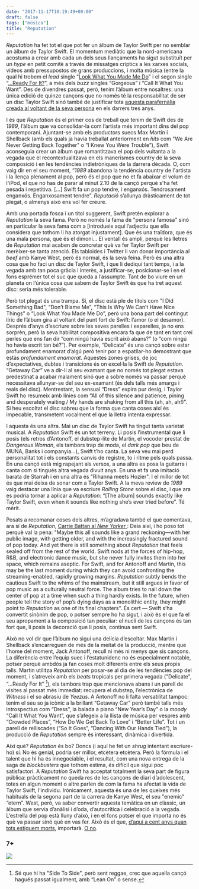 ```yaml
---
date: "2017-11-17T10:19:49+00:00"
draft: false
tags: ["música"]
title: "Reputation"
---
```

*Reputation* ha fet tot el que pot fer un àlbum de Taylor Swift per no semblar un àlbum de Taylor Swift. El momentum mediàtic que la nord-americana acostuma a crear amb cada un dels seus llançaments ha sigut substituït per un *hype* en petit comitè a través de missatges críptics a les xarxes socials, vídeos amb pressupostos de grans produccions, i molta música (entre la qual hi trobem el *lead* single "[Look What You Made Me Do](http://enricllonch.com/post/164593104564/track-review-look-what-you-made-me-do)" i el segon single “[...Ready For It?](http://enricllonch.com/post/164977309399/track-review-ready-for-it)”, a més dels *buzz* singles “Gorgeous” i “Call It What You Want”. Des de divendres passat, però, tenim l’àlbum entre nosaltres: una única edició de quinze cançons que no només té la responsabilitat de ser un disc Taylor Swift sinó també de justificar tota [aquesta parafernàlia creada al voltant de la seva persona](https://www.buzzfeed.com/eleanorbate/draaaaaaaaaaaamaaaaaa?utm_term=.wt6ONylVkV#.vq9kyV5AZA) en els darrers tres anys.

<!-- more -->

I és que *Reputation* és el primer cos de treball que tenim de Swift des de *1989*, l’àlbum que va consolidar-la com l’artista més important dins del pop contemporani. Ajuntant-se amb els productors suecs Max Martin i Shellback (amb els quals ja havia treballat anteriorment en *hits* com "We Are Never Getting Back Together" o “I Knew You Were Trouble”), Swift aconseguia crear un àlbum que romantitzava el pop dels vuitanta a la vegada que el recontextualitzava en els manerismes country de la seva composició i en les tendències indietròniques de la darrera dècada. O, com vaig dir en el seu moment, “*1989* abandona la tendència country de l'artista i la llença plenament al pop, però és el pop que no et fa abaixar el volum de l'iPod, el que no has de parar al minut 2.10 de la cançó perquè s'ha fet pesada i repetitiva. [...] Swift fa un pop tendre, i enganxós. Tendrosament enganxós. Enganxosament tendre”. *Reputació* s’allunya dràsticament de tot plegat, o almenys això ens vol fer creure.

Amb una portada fosca i un títol suggerent, Swift pretén explorar a *Reputation* la seva fama. Però no només la fama de "persona famosa" sinó en particular la seva fama com a [introdueix aquí l’adjectiu que ella considera que tothom li ha atorgat injustament]. Que és una traïdora, que és una mala persona, que és el dimoni… El ventall és ampli, perquè les lletres de *Reputation* mai acaben de concretar què va fer Taylor Swift per merèixer-se tanta atenció. Els tabloides i Twitter li van donar importància al *beef* amb Kanye West, però és normal, és la seva feina. Però és una altra cosa que ho faci un disc de Taylor Swift, i que li dediqui tant temps, i a la vegada amb tan poca gràcia i interès, a justificar-se, posicionar-se i en el fons esprémer tot el suc que queda a l’assumpte. Tant de bo viure en un planeta on l’única cosa que sabem de Taylor Swift és que ha tret aquest disc: seria més tolerable.

Però tot plegat és una trampa. Sí, el disc està ple de títols com "I Did Something Bad", “Don’t Blame Me”, “This Is Why We Can’t Have Nice Things” o “Look What You Made Me Do”, però una bona part del contingut líric de l’àlbum gira al voltant del punt fort de Swift: l’amor (o el desamor). Després d’anys d’escriure sobre les seves parelles i exparelles, ja no ens sorprèn, però la seva habilitat compositiva encara fa que de tant en tant creï perles que ens fan dir “com ningú havia escrit això abans?” (o “com ningú ho havia escrit tan bé?”). Per exemple, “Delicate” és una cançó sobre estar profundament enamorat d’algú però tenir por a espatllar-ho demostrant que estàs *profundament enamorat*. Aquestes zones grises, de joc d’expectatives, dubtes i transicions és on excel·la la Swift de *Reputation*. “Getaway Car” ve a dir-li al seu examant que no només tot plegat estava predestinat a acabar malament sinó que a sobre només va passar perquè necessitava allunyar-se del seu ex-examant (és dels talls més amargs i reals del disc). Mentrestant, la sensual “Dress” expira pur desig, i Taylor Swift ho resumeix amb línies com “All of this silence and patience, pining and desperately waiting / My hands are shaking from all this (ah, ah, ah!)”. Si heu escoltat el disc sabreu que la forma que canta coses així és impecable, transmetent vocalment el que la lletra intenta expressar.

I aquesta és una altra. Mai un disc de Taylor Swift ha tingut tanta varietat musical. A *Reputation* Swift és un tot terreny. Li posis l’instrumental que li posis (els retros d’Antonoff, el dubstep-lite de Martin, el vocoder prestat de *Dangerous Woman*, els tambors trap de moda, el *dark pop* que beu de MUNA, Banks i companyia…), Swift t’ho canta. La seva veu mai perd personalitat tot i els constants canvis de registre, to i ritme pels quals passa. En una cançó està mig rapejant als versos, a una altra es posa la guitarra i canta com si tingués altra vegada divuit anys. En una et fa una imitació barata de Starrah i en una altra és "Rihanna meets Hozier". I el millor de tot és que mai deixa de sonar com a Taylor Swift. A la meva review de *1989* vaig destacar una línia que va escriure *Rolling Stone* sobre el disc, i que ara es podria tornar a aplicar a *Reputation*: “[The album] sounds exactly like Taylor Swift, even when it sounds like nothing she’s ever tried before”. Té mèrit.

Posats a recomanar coses dels altres, m’agradava també el que comentava, ara sí de *Reputation*, [Carrie Battan al *New Yorker*                   ](https://www.newyorker.com/magazine/2017/11/27/taylor-swifts-confessions-on-reputation): Deia així, i ho poso tot perquè val la pena: "Maybe this all sounds like a grand reckoning—with her public image, with getting older, and with the increasingly fractured sound of pop today. And yet there is still something about *Reputation* that feels sealed off from the rest of the world. Swift nods at the forces of hip-hop, R&B, and electronic dance music, but she never fully invites them into her space, which remains aseptic. For Swift, and for Antonoff and Martin, this may be the last moment during which they can avoid confronting the streaming-enabled, rapidly growing margins. *Reputation* subtly bends the cautious Swift to the whims of the mainstream, but it still argues in favor of pop music as a culturally neutral force. The album tries to nail down the center of pop at a time when such a thing hardly exists. In the future, when people tell the story of pop’s dying days as a monolithic entity, they might point to *Reputation* as one of its final chapters". És cert — Swift s’ha convertit sinònim de pop, o potser sempre ho ha sigut, i això és el que fa el seu apropament a la composició tan peculiar: el nucli de les cançons és tan fort que, li posis la decoració que li posis, continua sent Swift.

Això no vol dir que l’àlbum no sigui una delícia d’escoltar. Max Martin i Shellback s’encarreguen de més de la meitat de la producció, mentre que l’home del moment, Jack Antonoff, recull ni més ni menys que sis cançons. La diferència entre l’equip suec i l’estatunidenc no és especialment notable, potser perquè ambdós ja fan coses molt diferents entre els seus propis talls. Martin utilitza *Reputation* per posar-se al dia de les tendències pop del moment, i s’atreveix amb els *beats* tropicals per primera vegada ("Delicate", “...Ready For It” [^1]), els tambors trap que mencionava abans i un parell de visites al passat més immediat: recupera el dubstep, l’electrònica de *Witness* i el so abrasiu de *Yeezus*. A Antonoff no li falta versatilitat tampoc: tenim el seu so ja icònic a la brillant “Getaway Car” però també talls més introspectius com “Dress”, la balada a piano “New Year’s Day” o la *moody* “Call It What You Want”, que s’afegeix a la llista de música per vespres amb “Crowded Places”, “How Do We Get Back To Love” i “Better Life”. Tot i un parell de relliscades (“So It Goes”, “Dancing With Our Hands Tied”), la producció de *Reputation* sempre és interessant, dinàmica i divertida.

Així què? *Reputation* és bo? Doncs (i aquí he fet un *shrug* intentant escriure-ho) sí. No és genial, podria ser millor, etcètera etcètera. Però la fórmula i el talent que hi ha és innegociable, i el resultat, com una nova entrega de la saga de *blockbusters* que tothom estima, és difícil que sigui poc satisfactori. A *Reputation* Swift ha acceptat totalment la seva part de figura pública: pràcticament no queda res de les cançons de diari d’adolescent, totes en algun moment o altre parlen de com la fama ha afectat la vida de Taylor Swift, l’individu. Irònicament, aquesta és una de les queixes més habituals de la segona part de la carrera de Kanye West, el seu "enemic" “etern”. West, però, va saber convertir aquesta temàtica en un clàssic, un àlbum que servia d’anàlisi i d’oda, d’autocrítica i celebració a la vegada. L’estrella del pop està lluny d’això, i en el fons potser el que importa no és què va passar sinó què en vas fer. Això és el que, [d’aquí a cent anys quan tots estiguem morts](http://trace.tv/wp-content/uploads/2016/08/KW-TWEET.png), importarà. [O no](https://www.youtube.com/watch?v=Tjoku0zdFfc).

[^1]: Sé que hi ha "Side To Side", però sent reggae, crec que aquella cançó hagués passat igualment, amb “Lean On” o sense.

### 7+

<img id="splash" src="https://78.media.tumblr.com/9de8f79ed4563be9819ff7b0a795e77b/tumblr_ozk5g9DtsY1u00ofno1_1280.png">